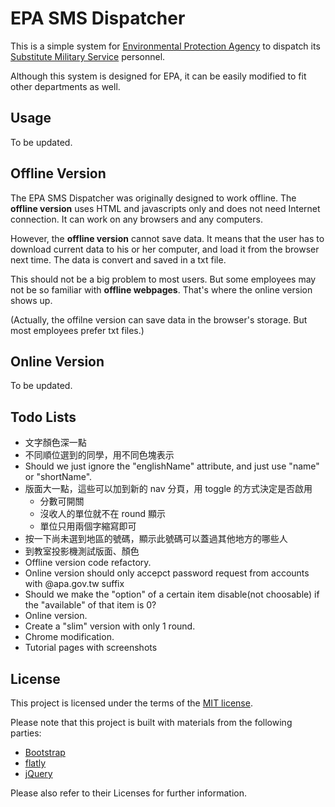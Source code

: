 # EPA SMS Dispatcher

This is a simple system for [Environmental Protection Agency](http://www.epa.gov.tw/mp.asp) to dispatch its [Substitute Military Service](https://en.wikipedia.org/wiki/Alternative_civilian_service) personnel.

Although this system is designed for EPA, it can be easily modified to fit other departments as well.


## Usage

To be updated.


## Offline Version

The EPA SMS Dispatcher was originally designed to work offline.
The **offline version** uses HTML and javascripts only and does not need Internet connection.
It can work on any browsers and any computers.

However, the **offline version** cannot save data.
It means that the user has to download current data to his or her computer, and load it from the browser next time. The data is convert and saved in a txt file.

This should not be a big problem to most users.
But some employees may not be so familiar with **offline webpages**.
That's where the online version shows up.

(Actually, the offilne version can save data in the browser's storage. But most employees prefer txt files.)


## Online Version

To be updated.


## Todo Lists

- 文字顏色深一點
- 不同順位選到的同學，用不同色塊表示
- Should we just ignore the "englishName" attribute, and just use "name" or "shortName".
- 版面大一點，這些可以加到新的 nav 分頁，用 toggle 的方式決定是否啟用
  - 分數可開關
  - 沒收人的單位就不在 round 顯示
  - 單位只用兩個字縮寫即可
- 按一下尚未選到地區的號碼，顯示此號碼可以蓋過其他地方的哪些人
- 到教室投影機測試版面、顏色
- Offline version code refactory.
- Online version should only accepct password request from accounts with @apa.gov.tw suffix
- Should we make the "option" of a certain item disable(not choosable) if the "available" of that item is 0?
- Online version.
- Create a "slim" version with only 1 round.
- Chrome modification.
- Tutorial pages with screenshots


## License

This project is licensed under the terms of the [MIT license](http://opensource.org/licenses/MIT).

Please note that this project is built with materials from the following parties:

- [Bootstrap](http://getbootstrap.com/)
- [flatly](http://bootswatch.com/flatly/)
- [jQuery](https://jquery.com/)

Please also refer to their Licenses for further information.

